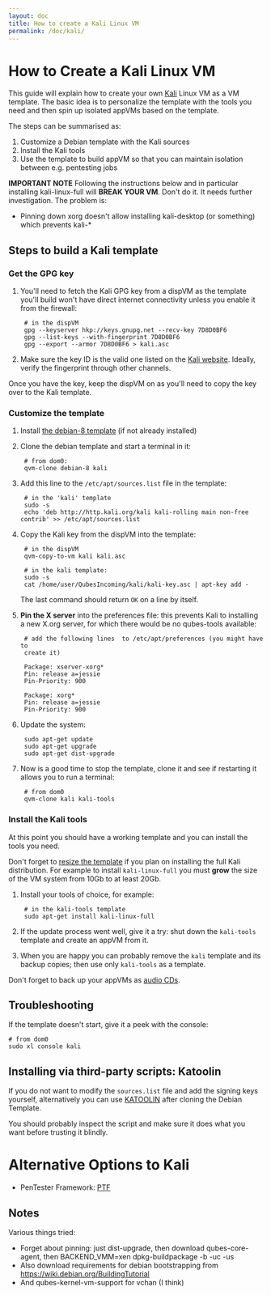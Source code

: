```yaml
---
layout: doc
title: How to create a Kali Linux VM
permalink: /doc/kali/
---
```


How to Create a Kali Linux VM
=============================

This guide will explain how to create your own [Kali] Linux VM as a VM
template. The basic idea is to personalize the template with the tools you need
and then spin up isolated appVMs based on the template.

The steps can be summarised as:

1. Customize a Debian template with the Kali sources
3. Install the Kali tools
4. Use the template to build appVM so that you can maintain isolation between
   e.g. pentesting jobs


**IMPORTANT NOTE** Following the instructions below and in particular installing kali-linux-full will **BREAK YOUR VM**. Don't do it. It needs further investigation. The problem is:

 * Pinning down xorg doesn't allow installing kali-desktop (or something) which prevents kali-*


Steps to build a Kali template
------------------------------


### Get the GPG key

1. You'll need to fetch the Kali GPG key from a dispVM as the template you'll
   build won't have direct internet connectivity unless you enable it from the
   firewall:

        # in the dispVM
        gpg --keyserver hkp://keys.gnupg.net --recv-key 7D8D0BF6
        gpg --list-keys --with-fingerprint 7D8D0BF6 
        gpg --export --armor 7D8D0BF6 > kali.asc

2. Make sure the key ID is the valid one listed on the [Kali website]. Ideally,
   verify the fingerprint through other channels.

Once you have the key, keep the dispVM on as you'll need to copy the key over
to the Kali template.

### Customize the template

1. Install [the debian-8 template] (if not already installed)

2. Clone the debian template and start a terminal in it:

        # from dom0:
        qvm-clone debian-8 kali

3. Add this line to the `/etc/apt/sources.list` file in the template:

        # in the 'kali' template
        sudo -s
        echo 'deb http://http.kali.org/kali kali-rolling main non-free contrib' >> /etc/apt/sources.list

4. Copy the Kali key from the dispVM into the template:

        # in the dispVM
        qvm-copy-to-vm kali kali.asc

        # in the kali template:
        sudo -s
        cat /home/user/QubesIncoming/kali/kali-key.asc | apt-key add -

    The last command should return `OK` on a line by itself.

5. **Pin the X server** into the preferences file: this prevents Kali to installing
   a new X.org server, for which there would be no qubes-tools available:

        # add the following lines  to /etc/apt/preferences (you might have to
        create it)

        Package: xserver-xorg*
        Pin: release a=jessie
        Pin-Priority: 900

        Package: xorg*
        Pin: release a=jessie
        Pin-Priority: 900

5. Update the system:

        sudo apt-get update
        sudo apt-get upgrade
        sudo apt-get dist-upgrade

6. Now is a good time to stop the template, clone it and see if restarting it
   allows you to run a terminal:

        # from dom0
        qvm-clone kali kali-tools

### Install the Kali tools

At this point you should have a working template and you can install the tools you need.

Don't forget to [resize the template] if you plan on installing the full Kali distribution. For example to install `kali-linux-full` you must **grow** the size of the VM system from 10Gb to at least 20Gb.

1. Install your tools of choice, for example:

        # in the kali-tools template
        sudo apt-get install kali-linux-full

2. If the update process went well, give it a try: shut down the `kali-tools`
   template and create an appVM from it.

3. When you are happy you can probably remove the `kali` template and its
   backup copies; then use only `kali-tools` as a template.


Don't forget to back up your appVMs as [audio CDs].


Troubleshooting
---------------

If the template doesn't start, give it a peek with the console:

    # from dom0
    sudo xl console kali


Installing via third-party scripts: Katoolin
--------------------------------------------

If you do not want to modify the `sources.list` file and add the signing keys
yourself, alternatively you can use [KATOOLIN] after cloning the Debian
Template.

You should probably inspect the script and make sure it does what you want
before trusting it blindly.


Alternative Options to Kali
===========================

 * PenTester Framework: [PTF]

Notes
-----

Various things tried:

 * Forget about pinning: just dist-upgrade, then download qubes-core-agent, then BACKEND_VMM=xen dpkg-buildpackage -b -uc -us
 * Also download requirements for debian bootstrapping from https://wiki.debian.org/BuildingTutorial
 * And qubes-kernel-vm-support for vchan (I think)



[kali]: https://www.kali.org/
[kali website]: https://docs.kali.org/introduction/download-official-kali-linux-images.
[KATOOLIN]: http://www.tecmint.com/install-kali-linux-tools-using-katoolin-on-ubuntu-debian/ 
[the debian-8 template]: https://www.qubes-os.org/doc/templates/debian/
[PTF]: https://www.trustedsec.com/may-2015/new-tool-the-pentesters-framework-ptf-released/
[audio CDs]: https://www.reddit.com/r/Nirvana/comments/3hmra1/the_main_character_in_the_tv_show_mr_robot_has_a/
[resize the template]: https://www.qubes-os.org/doc/resize-disk-image/

